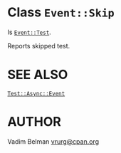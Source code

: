 Class `Event::Skip`
===================

Is [`Event::Test`](Test.md).

Reports skipped test.

SEE ALSO
========

[`Test::Async::Event`](../Event.md)

AUTHOR
======

Vadim Belman <vrurg@cpan.org>

